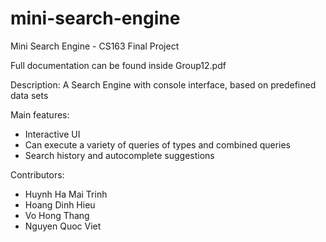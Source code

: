 # mini-search-engine
Mini Search Engine - CS163 Final Project

Full documentation can be found inside Group12.pdf

Description:
A Search Engine with console interface, based on predefined data sets

Main features:
- Interactive UI
- Can execute a variety of queries of types and combined queries
- Search history and autocomplete suggestions

Contributors:
- Huynh Ha Mai Trinh
- Hoang Dinh Hieu
- Vo Hong Thang
- Nguyen Quoc Viet
